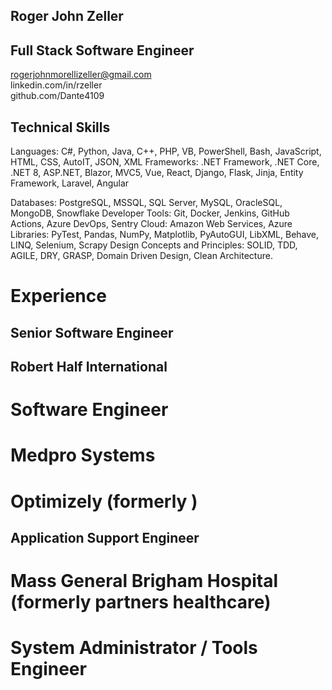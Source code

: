 ## Roger John Zeller
## Full Stack Software Engineer

rogerjohnmorellizeller@gmail.com \
linkedin.com/in/rzeller \
github.com/Dante4109

## Technical Skills

Languages: C#, Python, Java, C++, PHP, VB, PowerShell, Bash, JavaScript, HTML, CSS, AutoIT, JSON, XML
Frameworks: .NET Framework, .NET Core, .NET 8, ASP.NET, Blazor, MVC5, Vue, React, Django, Flask, Jinja, Entity Framework, Laravel, Angular

Databases: PostgreSQL, MSSQL, SQL Server, MySQL, OracleSQL, MongoDB, Snowflake
Developer Tools: Git, Docker, Jenkins, GitHub Actions, Azure DevOps, Sentry
Cloud: Amazon Web Services, Azure
Libraries: PyTest, Pandas, NumPy, Matplotlib, PyAutoGUI, LibXML, Behave, LINQ, Selenium, Scrapy
Design Concepts and Principles: SOLID, TDD, AGILE, DRY, GRASP, Domain Driven Design, Clean Architecture. 

# Experience

## Senior Software Engineer

## Robert Half International 

# Software Engineer

# Medpro Systems

# Optimizely (formerly )

## Application Support Engineer 

# Mass General Brigham Hospital (formerly partners healthcare)

# System Administrator / Tools Engineer 


